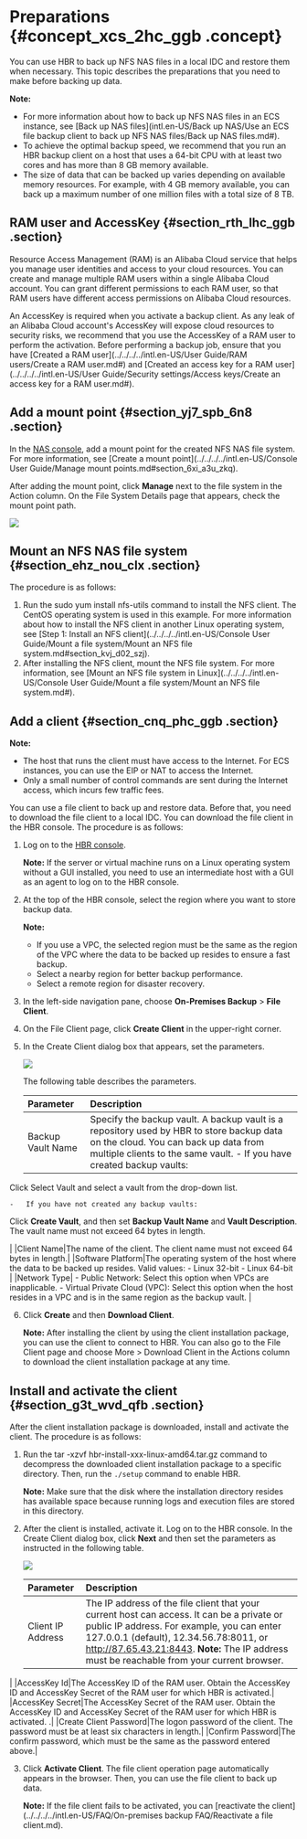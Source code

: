 # Preparations {#concept_xcs_2hc_ggb .concept}

You can use HBR to back up NFS NAS files in a local IDC and restore them when necessary. This topic describes the preparations that you need to make before backing up data.

**Note:** 

-   For more information about how to back up NFS NAS files in an ECS instance, see [Back up NAS files](intl.en-US/Back up NAS/Use an ECS file backup client to back up NFS NAS files/Back up NAS files.md#).
-   To achieve the optimal backup speed, we recommend that you run an HBR backup client on a host that uses a 64-bit CPU with at least two cores and has more than 8 GB memory available.
-   The size of data that can be backed up varies depending on available memory resources. For example, with 4 GB memory available, you can back up a maximum number of one million files with a total size of 8 TB.

## RAM user and AccessKey {#section_rth_lhc_ggb .section}

Resource Access Management \(RAM\) is an Alibaba Cloud service that helps you manage user identities and access to your cloud resources. You can create and manage multiple RAM users within a single Alibaba Cloud account. You can grant different permissions to each RAM user, so that RAM users have different access permissions on Alibaba Cloud resources.

An AccessKey is required when you activate a backup client. As any leak of an Alibaba Cloud account's AccessKey will expose cloud resources to security risks, we recommend that you use the AccessKey of a RAM user to perform the activation. Before performing a backup job, ensure that you have [Created a RAM user](../../../../intl.en-US/User Guide/RAM users/Create a RAM user.md#) and [Created an access key for a RAM user](../../../../intl.en-US/User Guide/Security settings/Access keys/Create an access key for a RAM user.md#).

## Add a mount point {#section_yj7_spb_6n8 .section}

In the [NAS console](https://nas.console.aliyun.com), add a mount point for the created NFS NAS file system. For more information, see [Create a mount point](../../../../intl.en-US/Console User Guide/Manage mount points.md#section_6xi_a3u_zkq).

After adding the mount point, click **Manage** next to the file system in the Action column. On the File System Details page that appears, check the mount point path.

![](http://static-aliyun-doc.oss-cn-hangzhou.aliyuncs.com/assets/img/776269/156473853754144_en-US.jpg)

## Mount an NFS NAS file system {#section_ehz_nou_clx .section}

The procedure is as follows:

1.  Run the sudo yum install nfs-utils command to install the NFS client. The CentOS operating system is used in this example. For more information about how to install the NFS client in another Linux operating system, see [Step 1: Install an NFS client](../../../../intl.en-US/Console User Guide/Mount a file system/Mount an NFS file system.md#section_kvj_d02_szj).
2.  After installing the NFS client, mount the NFS file system. For more information, see [Mount an NFS file system in Linux](../../../../intl.en-US/Console User Guide/Mount a file system/Mount an NFS file system.md#).

## Add a client {#section_cnq_phc_ggb .section}

**Note:** 

-   The host that runs the client must have access to the Internet. For ECS instances, you can use the EIP or NAT to access the Internet.
-   Only a small number of control commands are sent during the Internet access, which incurs few traffic fees.

You can use a file client to back up and restore data. Before that, you need to download the file client to a local IDC. You can download the file client in the HBR console. The procedure is as follows:

1.  Log on to the [HBR console](https://hbr.console.aliyun.com).

    **Note:** If the server or virtual machine runs on a Linux operating system without a GUI installed, you need to use an intermediate host with a GUI as an agent to log on to the HBR console.

2.  At the top of the HBR console, select the region where you want to store backup data.

    **Note:** 

    -   If you use a VPC, the selected region must be the same as the region of the VPC where the data to be backed up resides to ensure a fast backup.
    -   Select a nearby region for better backup performance.
    -   Select a remote region for disaster recovery.
3.  In the left-side navigation pane, choose **On-Premises Backup** \> **File Client**.
4.  On the File Client page, click **Create Client** in the upper-right corner.
5.  In the Create Client dialog box that appears, set the parameters.

    ![](http://static-aliyun-doc.oss-cn-hangzhou.aliyuncs.com/assets/img/790379/156473853754157_en-US.jpg)

    The following table describes the parameters.

    |Parameter|Description|
    |:--------|:----------|
    |Backup Vault Name|Specify the backup vault. A backup vault is a repository used by HBR to store backup data on the cloud. You can back up data from multiple clients to the same vault.     -   If you have created backup vaults:

Click Select Vault and select a vault from the drop-down list.

    -   If you have not created any backup vaults:

Click **Create Vault**, and then set **Backup Vault Name** and **Vault Description**. The vault name must not exceed 64 bytes in length.

 |
    |Client Name|The name of the client. The client name must not exceed 64 bytes in length.|
    |Software Platform|The operating system of the host where the data to be backed up resides. Valid values:     -   Linux 32-bit
    -   Linux 64-bit
 |
    |Network Type|     -   Public Network: Select this option when VPCs are inapplicable.
    -   Virtual Private Cloud \(VPC\): Select this option when the host resides in a VPC and is in the same region as the backup vault.
 |

6.  Click **Create** and then **Download Client**.

    **Note:** After installing the client by using the client installation package, you can use the client to connect to HBR. You can also go to the File Client page and choose More \> Download Client in the Actions column to download the client installation package at any time.


## Install and activate the client {#section_g3t_wvd_qfb .section}

After the client installation package is downloaded, install and activate the client. The procedure is as follows:

1.  Run the tar -xzvf hbr-install-xxx-linux-amd64.tar.gz command to decompress the downloaded client installation package to a specific directory. Then, run the `./setup` command to enable HBR.

    **Note:** Make sure that the disk where the installation directory resides has available space because running logs and execution files are stored in this directory.

2.  After the client is installed, activate it. Log on to the HBR console. In the Create Client dialog box, click **Next** and then set the parameters as instructed in the following table.

    ![](http://static-aliyun-doc.oss-cn-hangzhou.aliyuncs.com/assets/img/790379/156473853854159_en-US.jpg)

    |Parameter|Description|
    |:--------|:----------|
    |Client IP Address|The IP address of the file client that your current host can access. It can be a private or public IP address. For example, you can enter 127.0.0.1 \(default\), 12.34.56.78:8011, or http://87.65.43.21:8443. **Note:** The IP address must be reachable from your current browser.

 |
    |AccessKey Id|The AccessKey ID of the RAM user. Obtain the AccessKey ID and AccessKey Secret of the RAM user for which HBR is activated.|
    |AccessKey Secret|The AccessKey Secret of the RAM user. Obtain the AccessKey ID and AccessKey Secret of the RAM user for which HBR is activated. .|
    |Create Client Password|The logon password of the client. The password must be at least six characters in length.|
    |Confirm Password|The confirm password, which must be the same as the password entered above.|

3.  Click **Activate Client**. The file client operation page automatically appears in the browser. Then, you can use the file client to back up data.

    **Note:** If the file client fails to be activated, you can [reactivate the client](../../../../intl.en-US/FAQ/On-premises backup FAQ/Reactivate a file client.md).


